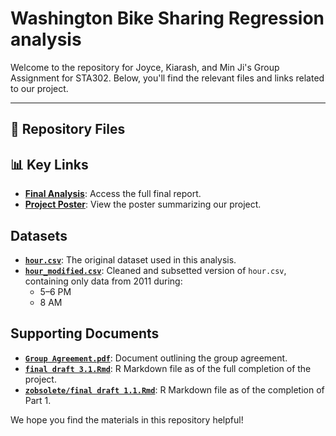 # Washington Bike Sharing Regression analysis
Welcome to the repository for Joyce, Kiarash, and Min Ji's Group Assignment for STA302. Below, you'll find the relevant files and links related to our project.

---

## 📂 Repository Files

## 📊 Key Links

- **[Final Analysis](https://github.com/kiarashkianid/Washington-Bike-Sharing-Regression-analysis/blob/f5960f503096bfb23e02426fe42406d18163dd54/Should%20Washington%20DC%E2%80%99s%20Bikeshare%20System%20Reduce%20Operations%20During%20the%20Winter%20Months_-1.pdf)**: Access the full final report.
- **[Project Poster](https://github.com/kiarashkianid/Washington-Bike-Sharing-Regression-analysis/blob/main/Project%20Poster.pdf)**: View the poster summarizing our project.

## Datasets
- **[`hour.csv`](hour.csv)**: The original dataset used in this analysis.
- **[`hour_modified.csv`](hour_modified.csv)**: Cleaned and subsetted version of `hour.csv`, containing only data from 2011 during:
  - 5–6 PM
  - 8 AM

## Supporting Documents
- **[`Group Agreement.pdf`](Group%20Agreement.pdf)**: Document outlining the group agreement.
- **[`final draft 3.1.Rmd`](final%20draft%201.1.Rmd)**: R Markdown file as of the full completion of the project.
- **[`zobsolete/final draft 1.1.Rmd`](final%20draft%201.1.Rmd)**: R Markdown file as of the completion of Part 1.

We hope you find the materials in this repository helpful!
